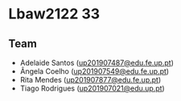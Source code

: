 # Lbaw2122 33

## Team
* Adelaide Santos (up201907487@edu.fe.up.pt)
* Ângela Coelho (up201907549@edu.fe.up.pt)
* Rita Mendes (up201907877@edu.fe.up.pt)
* Tiago Rodrigues (up201907021@edu.up.pt)

